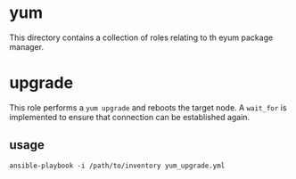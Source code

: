 # yum

This directory contains a collection of roles relating to th eyum package
manager.

# upgrade

This role performs a ```yum upgrade``` and reboots the target node. A
```wait_for``` is implemented to ensure that connection can be established
again.

## usage

```
ansible-playbook -i /path/to/inventory yum_upgrade.yml
```
